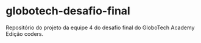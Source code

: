 # globotech-desafio-final
Repositório do projeto da equipe 4 do desafio final do GloboTech Academy Edição coders.
